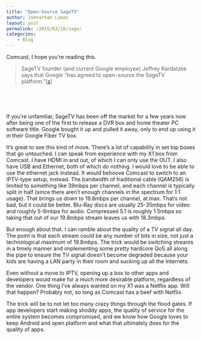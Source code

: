 ```yaml
---
title: "Open-Source SageTV"
author: Johnathan Lyman
layout: post
permalink: /2015/03/16/sage/
categories:
    - Blog
---
```


Comcast, I hope you’re reading this.

> SageTV founder (and current Google employee) Jeffrey Kardatzke says that Google “has agreed to open-source the SageTV platform.”[[s](http://www.engadget.com/2015/03/16/google-open-sourcing-sage-tv/?ncid=rss_truncated)]

&nbsp;

&nbsp;

If you’re unfamiliar, SageTV has been off the market for a few years now after being one of the first to release a DVR box and home theater PC software title. Google bought it up and pulled it away, only to end up using it in their Google Fiber TV box.

It’s great to see this kind of move. There’s a lot of capability in set top boxes that go untouched. I can speak from experience with my X1 box from Comcast. I have HDMI in and out, of which I can only use the OUT. I also have USB and Ethernet, both of which do nothing. I would love to be able to use the ethernet jack instead. It would behoove Comcast to switch to an IPTV-type setup, instead. The bandwidth of traditional cable (QAM256) is limited to something like 39mbps per channel, and each channel is typically split in half (since there aren’t enough channels in the spectrum for 1:1 usage). That brings us down to 19.8mbps per channel, at max. That’s not bad, but it could be better. Blu-Ray discs are usually 25-35mbps for video and roughly 5-8mbps for audio. Compressed 5.1 is roughly 1.5mbps so taking that out of our 19.8mbps stream leaves us with 18.3mbps.

But enough about that. I can ramble about the quality of a TV signal all day. The point is that each stream could be any number of bits in size, not just a technological maximum of 19.8mbps. The trick would be switching streams in a timely manner and implementing some pretty hardcore QoS all along the pipe to ensure the TV signal doesn’t become degraded because your kids are having a LAN party in their room and sucking up all the Internets.

Even without a move to IPTV, opening up a box to other apps and developers would make for a much more desirable platform, regardless of the vendor. One thing I’ve always wanted on my X1 was a Netflix app. Will that happen? Probably not, so long as Comcast has a beef with Netflix.

The trick will be to not let too many crazy things through the flood gates. If app developers start making shoddy apps, the quality of service for the entire system becomes compromised, and we know how Google loves to keep Android and open platform and what that ultimately does for the quality of apps.

